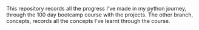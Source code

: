 This repository records all the progress I've made in my python journey, through the 100 day bootcamp course with the projects. The other branch, concepts, records all the concepts I've learnt through the course.

